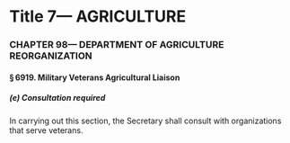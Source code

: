 
# Title 7— AGRICULTURE
### CHAPTER 98— DEPARTMENT OF AGRICULTURE REORGANIZATION
#### § 6919. Military Veterans Agricultural Liaison
##### (e) Consultation required

In carrying out this section, the Secretary shall consult with organizations that serve veterans.

